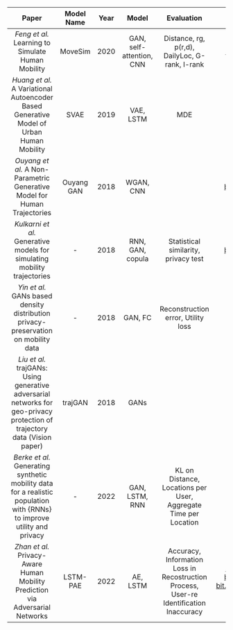 |                                                         **Paper**                                                         | **Model Name** | **Year** |         **Model**        |                 **Evaluation**                 |        **Dataset**       |                 **Code**                 |
|:-------------------------------------------------------------------------------------------------------------------------:|:--------------:|:--------:|:------------------------:|:----------------------------------------------:|:------------------------:|:----------------------------------------:|
| *Feng et al.* Learning to Simulate Human Mobility                                                                         | MoveSim        | 2020     | GAN, self-attention, CNN | Distance, rg, p(r,d), DailyLoc, G-rank, I-rank | [bit.ly/Geolife](https://bit.ly/Geolife) | [bit.ly/MoveSim](https://bit.ly/MoveSim) |
| *Huang et al.* A Variational Autoencoder Based Generative Model of Urban Human Mobility                                   | SVAE           | 2019     | VAE, LSTM                | MDE                                            | -                        | -                                        |
| *Ouyang et al.* A Non-Parametric Generative Model for Human Trajectories                                                  | Ouyang GAN     | 2018     | WGAN, CNN                |                                                | [bit.ly/MDC-2](https://bit.ly/MDC-2)   | -                                        |
| *Kulkarni et al.* Generative models for simulating mobility trajectories                                                  | -              | 2018     | RNN, GAN, copula         | Statistical similarity, privacy test           | [bit.ly/MDC-2](https://bit.ly/MDC-2)   | -                                        |
| *Yin et al.* GANs based density distribution privacy-preservation on mobility data                                        | -              | 2018     | GAN, FC                  | Reconstruction error, Utility loss             | [bit.ly/TaxiSF](https://bit.ly/TaxiSF)  | -                                        |
| *Liu et al.* trajGANs: Using generative adversarial networks for geo-privacy protection of trajectory data (Vision paper) | trajGAN        | 2018     | GANs                     | 
| *Berke et al.* Generating synthetic mobility data for a realistic population with {RNNs} to improve utility and privacy   | -              | 2022     | GAN, LSTM, RNN           | KL on Distance, Locations per User, Aggregate Time per Location | - | [https://github.com/aberke/lbs-data/tree/master/trajectory_synthesis](github.com/aberke/lbs-data/tree/master/trajectory_synthesis) |
| *Zhan et al.* Privacy-Aware Human Mobility Prediction via Adversarial Networks                                      | LSTM-PAE             | 2022     | AE, LSTM                 | Accuracy, Information Loss in Recostruction Process, User-re Identification Inaccuracy             | [bit.ly/Geolife](https://bit.ly/Geolife) [bit.ly/MDC-2](https://bit.ly/MDC-2) [bit.ly/Foursquare-Data](https://bit.ly/Foursquare-Data)  | -                                        |
